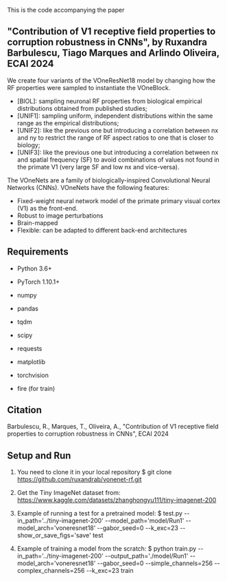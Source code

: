 
This is the code accompanying the paper 

## "Contribution of V1 receptive field properties to corruption robustness in CNNs", by Ruxandra Barbulescu, Tiago Marques and Arlindo Oliveira, ECAI 2024

We create four variants of the VOneResNet18 model by changing how the RF properties were sampled to instantiate the VOneBlock.
- [BIOL]: sampling neuronal RF properties from biological empirical distributions obtained from published studies;
- [UNIF1]: sampling uniform, independent distributions within the same range as the empirical distributions;
- [UNIF2]: like the previous one but introducing a correlation between nx and ny to restrict the range of RF aspect ratios to one that is closer to biology;
- [UNIF3]: like the previous one but introducing a correlation between nx and spatial frequency (SF) to avoid combinations of values not found in the primate V1 (very large SF and low nx and vice-versa).

The VOneNets are a family of biologically-inspired Convolutional Neural Networks (CNNs). VOneNets have the following features:
- Fixed-weight neural network model of the primate primary visual cortex (V1) as the front-end.
- Robust to image perturbations
- Brain-mapped
- Flexible: can be adapted to different back-end architectures


## Requirements

- Python 3.6+
- PyTorch 1.10.1+
- numpy
- pandas
- tqdm
- scipy

- requests
- matplotlib
- torchvision
- fire (for train)


## Citation

Barbulescu, R., Marques, T., Oliveira, A., "Contribution of V1 receptive field properties to corruption robustness in CNNs", ECAI 2024


## Setup and Run

1. You need to clone it in your local repository
  $ git clone https://github.com/ruxandrab/vonenet-rf.git
   
2. Get the Tiny ImageNet dataset from:
  https://www.kaggle.com/datasets/zhanghongyu111/tiny-imagenet-200

3. Example of running a test for a pretrained model:
  $ test.py --in_path='../tiny-imagenet-200' --model_path='model/Run1' --model_arch='voneresnet18' --gabor_seed=0 --k_exc=23  --show_or_save_figs='save' test 

4. Example of training a model from the scratch:
  $ python train.py --in_path='../tiny-imagenet-200' --output_path='./model/Run1' --model_arch='voneresnet18' --gabor_seed=0 --simple_channels=256 --complex_channels=256 --k_exc=23 train
  
  
